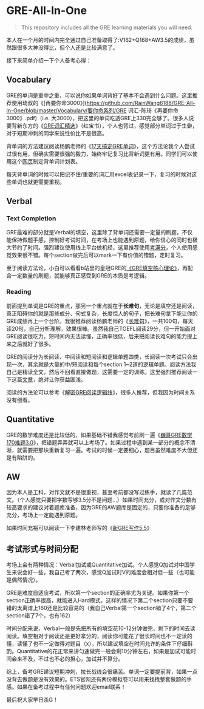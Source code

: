 # GRE-All-In-One

> This repository includes all the GRE learning materials you will need.

本人在一个月的时间内完全通过自己准备取得了:V162+Q168+AW3.5的成绩，虽然跟很多大神没得比，但个人还是比较满意了。

接下来简单介绍一下个人备考心得：

## Vocabulary

GRE的单词是重中之重，可以说你如果单词背好了基本不会遇到什么问题。这里推荐使用琦叔的《[再要你命3000》](https://github.com/RainWang6188/GRE-All-In-One/blob/master/Vocabulary/要你命系列/GRE 词汇-陈琦《再要你命3000》.pdf)（i.e. 大3000），把这里的单词吃透GRE上330完全够了。很多人说要背新东方的《[GRE词汇精选](https://github.com/RainWang6188/GRE-All-In-One/blob/master/Vocabulary/GRE词汇精选（红宝书）.pdf)》（红宝书），个人也背过，感觉部分单词过于生僻，对于短期冲刺的同学来说性价比不是很高。

背单词的方法建议阅读杨鹏老师的《[17天搞定GRE单词](https://github.com/RainWang6188/GRE-All-In-One/blob/master/Vocabulary/17天搞定GRE单词杨鹏.pdf)》，这个方法论我个人尝试过很有用，但确实需要很强的毅力，始终牢记复习比背新词更有用。同学们可以使用这个[网页](https://exam4.us/)制定背单词计划表。

每天背单词的时候可以把记不住/重要的词汇用excel表记录一下，复习的时候对这些单词也就更需要重视。



## Verbal

### Text Completion

GRE最难的部分就是Verbal的填空，这里除了背单词还需要一定量的刷题，不仅能保持做题手感，控制好考试时间，在考场上也能遇到原题，给你信心的同时也极大节约了时间。强烈建议使用线上平台做机经，这里推荐使用[考满分](https://gre.kmf.com/practise)，个人使用感觉效果很不错。每个section做完后可以mark一下有价值的错题，定时复习。

至于阅读方法论，小白可以看看b站里的皇冠GRE的[《GRE填空核心理论》](https://www.bilibili.com/video/BV1X5411E77u?from=search&seid=15862113654467010809&spm_id_from=333.337.0.0)，再配合一定数量的刷题，就能够真正感受到GRE的本质是考逻辑。

### Reading

前面提到单词是GRE的重点，那另一个重点就在于**长难句**，无论是填空还是阅读，真正阻碍你的就是那些成分、句式复杂，长度惊人的句子，把长难句拿下能让你的GRE成绩再上一个台阶。我很推荐阅读杨鹏老师的《[长难句](https://github.com/RainWang6188/GRE-All-In-One/blob/master/Verbal/Reading/长难句.pdf)》，一共100句，每天读20句，自己分析理解，效果很棒。虽然我自己TOEFL阅读29分，但一开始面对GRE阅读很吃力，短时间内无法读懂，正确率很低，后来把阅读长难句的能力提上来之后就好了很多。

GRE的阅读分为长阅读、中阅读和短阅读和逻辑单题四类，长阅读一次考试只会出现一次，其余就是大量的中/短阅读和每个section 1~2道的逻辑单题。阅读方法我自己是精读全文，然后不回看直接做题，这需要一定的训练。这里强烈推荐阅读一下这篇[文章](http://bbs.gter.net/forum.php?mod=viewthread&tid=1780746&highlight=%D1%EE%C5%F4)，绝对让你获益匪浅。

阅读的方法论可以参考《[解密GRE阅读逻辑线](https://github.com/RainWang6188/GRE-All-In-One/blob/master/Verbal/Reading/解密GRE阅读逻辑线.pdf)》，很多人推荐，但我因为时间关系没有细看。



## Quantitative

GRE的数学难度还是比较低的，如果基础不错我感觉考前刷一遍《[巍哥GRE数学170难题3.0](https://github.com/RainWang6188/GRE-All-In-One/blob/master/Quantitative/巍哥GRE数学170难题3.0.pdf)》，把错题弄弄就可以上考场了。如果过程中遇到某一部分的概念不清淅，就需要把那块重新复习一遍。考试的时候一定要细心，题目虽然难度不大但还是有陷阱的。



## AW

因为本人是工科，对作文就不是很重视，甚至考前都没写过练手，就读了几篇范文。（个人感觉只要把字数写够3.5分不是问题...）如果时间充分，或对作文分数有较高要求的建议对着题库准备，因为GRE的AW题库是固定的，只要你准备的足够充分，考场上一定能遇到原题。

如果时间充裕可以阅读一下李建林老师写的《[新GRE写作5.5](https://github.com/RainWang6188/GRE-All-In-One/blob/master/Analitical-Writing/新GRE写作5.5(最新修订版)%2B李建林.pdf)》



## 考试形式与时间分配

考场上会有两种情况：Verbal加试或Quantitative加试。个人感觉Q加试对中国学生来说会好一些，我自己考了两次，感觉Q加试时V的难度会相对低一些（也可能是偶然情况）。

GRE是难度自适应考试，所以第一个section的正确率尤为关键。如果你第一个section正确率很高，就能进入Hard模式，这样的情况下第二个section只要不要错的太离谱上160还是比较容易的（我自己Verbal第一个section错了4个，第二个section错了7个，也有162）

时间分配来说，Verbal一般是先把所有的填空花10-12分钟做完，剩下的时间去读阅读。填空相对于阅读还是更好拿分的，阅读你可能花了很长时间也不一定读的懂，读懂了也不一定做得对题目（x），所以建议填空在时间允许的条件下仔细斟酌。Quantitative的花正常来讲匀速做完一般会剩10分钟左右，如果是加试可能时间会来不及，不过也不必的担心，加试并不算分。



综上，备考GRE建议短期冲刺，拉长战线会很痛苦。单词一定要提前背，如果一点没背去做题是没有效果的。ETS官网还有两份模拟卷可以用来找找整套做题的手感。如果在备考过程中有任何问题欢迎email联系！

最后祝大家早日杀G！
